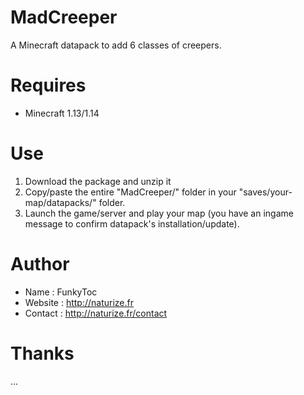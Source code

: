 # MadCreeper
A Minecraft datapack to add 6 classes of creepers.

# Requires 
- Minecraft 1.13/1.14

# Use
1. Download the package and unzip it
2. Copy/paste the entire "MadCreeper/" folder in your "saves/your-map/datapacks/" folder.
3. Launch the game/server and play your map (you have an ingame message to confirm datapack's installation/update).

# Author
- Name : FunkyToc 
- Website : http://naturize.fr
- Contact : http://naturize.fr/contact

# Thanks 
...
